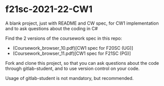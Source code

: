 # f21sc-2021-22-CW1

A blank project, just with README and CW spec, for CW1 implementation and to ask questions about the coding in C#

Find the 2 versions of the coursework spec in this repo:
- (Coursework_browser_10.pdf)[CW1 spec for F20SC (UG)]
- (Coursework_browser_11.pdf)[CW1 spec for F21SC (PG)]

Fork and clone this project, so that you can ask questions about the code through gitlab-student,
and to use version control on your code.

Usage of gitlab-student is not mandatory, but recommended.

